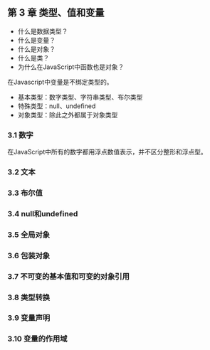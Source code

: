 ## 第 3 章 类型、值和变量

> 
* 什么是数据类型？
* 什么是变量？
* 什么是对象？
* 什么是类？
* 为什么在JavaScript中函数也是对象？


在Javascript中变量是不绑定类型的。

* 基本类型：数字类型、字符串类型、布尔类型
* 特殊类型：null、undefined
* 对象类型：除此之外都属于对象类型




### 3.1 数字

在JavaScript中所有的数字都用浮点数值表示，并不区分整形和浮点型。


### 3.2 文本



### 3.3 布尔值



### 3.4 null和undefined



### 3.5 全局对象



### 3.6 包装对象


### 3.7 不可变的基本值和可变的对象引用



### 3.8 类型转换



### 3.9 变量声明



### 3.10 变量的作用域













